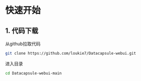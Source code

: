 # 快速开始

## 1. 代码下载
从github拉取代码
```bash
git clone https://github.com/loukie7/Datacapsule-webui.git
```

进入目录
```bash
cd Datacapsule-webui-main
```

